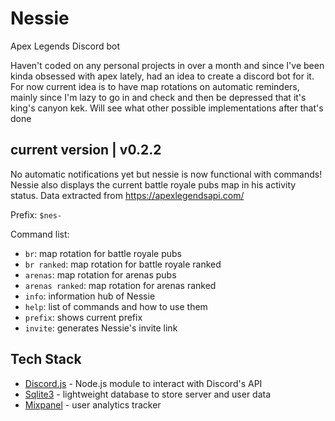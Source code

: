 # Nessie

Apex Legends Discord bot

Haven't coded on any personal projects in over a month and since I've been kinda obsessed with apex
lately, had an idea to create a discord bot for it. For now current idea is to have map rotations on
automatic reminders, mainly since I'm lazy to go in and check and then be depressed that it's king's
canyon kek. Will see what other possible implementations after that's done

## current version | v0.2.2

No automatic notifications yet but nessie is now functional with commands! Nessie also displays the
current battle royale pubs map in his activity status. Data extracted from
https://apexlegendsapi.com/

Prefix: `$nes-`

Command list:

- `br`: map rotation for battle royale pubs
- `br ranked`: map rotation for battle royale ranked
- `arenas`: map rotation for arenas pubs
- `arenas ranked`: map rotation for arenas ranked
- `info`: information hub of Nessie
- `help`: list of commands and how to use them
- `prefix`: shows current prefix
- `invite`: generates Nessie's invite link

## Tech Stack

- [Discord.js](https://discord.js.org/#/) - Node.js module to interact with Discord's API
- [Sqlite3](https://www.sqlite.org/index.html) - lightweight database to store server and user data
- [Mixpanel](https://mixpanel.com/) - user analytics tracker
